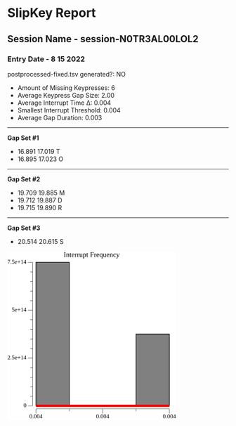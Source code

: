 # SlipKey Report
## Session Name - session-N0TR3AL00LOL2
### Entry Date - 8 15 2022

postprocessed-fixed.tsv generated?: NO

- Amount of Missing Keypresses: 6
- Average Keypress Gap Size: 2.00
- Average Interrupt Time Δ: 0.004
- Smallest Interrupt Threshold: 0.004
- Average Gap Duration: 0.003

---
**Gap Set #1**
- 16.891	17.019	T
- 16.895	17.023	O

---
**Gap Set #2**
- 19.709	19.885	M
- 19.712	19.887	D
- 19.715	19.890	R

---
**Gap Set #3**
- 20.514	20.615	S

<img src=frequency-session-N0TR3AL00LOL2.png>